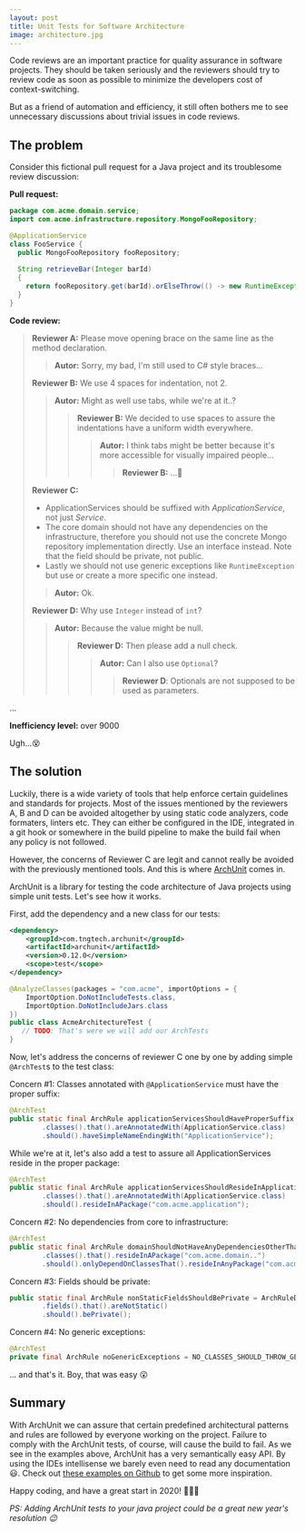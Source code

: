 ```yaml
---
layout: post
title: Unit Tests for Software Architecture
image: architecture.jpg
---
```


Code reviews are an important practice for quality assurance in software projects.
They should be taken seriously and the reviewers should try to review code as soon as possible to minimize the developers cost of context-switching.

But as a friend of automation and efficiency, it still often bothers me to see unnecessary discussions about trivial issues in code reviews.

## The problem

Consider this fictional pull request for a Java project and its troublesome review discussion:

**Pull request:**
```java
package com.acme.domain.service;
import com.acme.infrastructure.repository.MongoFooRepository;

@ApplicationService
class FooService {
  public MongoFooRepository fooRepository;
  
  String retrieveBar(Integer barId)
  {
    return fooRepository.get(barId).orElseThrow(() -> new RuntimeException("not found")); 
  }
}
```

**Code review:**

> **Reviewer A:** Please move opening brace on the same line as the method declaration.
>> **Autor:** Sorry, my bad, I'm still used to C# style braces...
>
> **Reviewer B:** We use 4 spaces for indentation, not 2.
>> **Autor:** Might as well use tabs, while we're at it..?
>>> **Reviewer B:** We decided to use spaces to assure the indentations have a uniform width everywhere.
>>>> **Autor:** I think tabs might be better because it's more accessible for visually impaired people...
>>>>> **Reviewer B:** ...🤔
>
> **Reviewer C:**
> - ApplicationServices should be suffixed with _ApplicationService_, not just _Service_.
> - The core domain should not have any dependencies on the infrastructure, therefore you should not use the concrete Mongo repository implementation directly. Use an interface instead. Note that the field should be private, not public.
> - Lastly we should not use generic exceptions like `RuntimeException` but use or create a more specific one instead.
>> **Autor:** Ok.
>
> **Reviewer D:** Why use `Integer` instead of `int`?
>> **Autor:** Because the value might be null.
>>> **Reviewer D:** Then please add a null check.
>>>> **Autor:** Can I also use `Optional`?
>>>>> **Reviewer D**: Optionals are not supposed to be used as parameters.

...

**Inefficiency level:** over 9000

Ugh...😵 

## The solution

Luckily, there is a wide variety of tools that help enforce certain guidelines and standards for projects.
Most of the issues mentioned by the reviewers A, B and D can be avoided altogether by using static code analyzers, code formaters, linters etc. 
They can either be configured in the IDE, integrated in a git hook or somewhere in the build pipeline to make the build fail when any policy is not followed.

However, the concerns of Reviewer C are legit and cannot really be avoided with the previously mentioned tools.
And this is where [ArchUnit](https://www.archunit.org/) comes in.


ArchUnit is a library for testing the code architecture of Java projects using simple unit tests. Let's see how it works.

First, add the dependency and a new class for our tests:

```xml
<dependency>
    <groupId>com.tngtech.archunit</groupId>
    <artifactId>archunit</artifactId>
    <version>0.12.0</version>
    <scope>test</scope>
</dependency>
```

```java
@AnalyzeClasses(packages = "com.acme", importOptions = {
    ImportOption.DoNotIncludeTests.class,
    ImportOption.DoNotIncludeJars.class
})
public class AcmeArchitectureTest {
   // TODO: That's were we will add our ArchTests
}
```

Now, let's address the concerns of reviewer C one by one by adding simple `@ArchTest`s to the test class:

Concern #1: Classes annotated with `@ApplicationService` must have the proper suffix:

```java
@ArchTest
public static final ArchRule applicationServicesShouldHaveProperSuffix = ArchRuleDefinition
        .classes().that().areAnnotatedWith(ApplicationService.class)
        .should().haveSimpleNameEndingWith("ApplicationService");
```

While we're at it, let's also add a test to assure all ApplicationServices reside in the proper package:

```java
@ArchTest
public static final ArchRule applicationServicesShouldResideInApplicationPackage = ArchRuleDefinition
        .classes().that().areAnnotatedWith(ApplicationService.class)
        .should().resideInAPackage("com.acme.application");
```     
     
Concern #2: No dependencies from core to infrastructure:

```java
@ArchTest
public static final ArchRule domainShouldNotHaveAnyDependenciesOtherThanJdkAndItself = ArchRuleDefinition
        .classes().that().resideInAPackage("com.acme.domain..")
        .should().onlyDependOnClassesThat().resideInAnyPackage("com.acme.domain..", "java..");

```
Concern #3: Fields should be private:

```java
public static final ArchRule nonStaticFieldsShouldBePrivate = ArchRuleDefinition
        .fields().that().areNotStatic()
        .should().bePrivate();
```

Concern #4: No generic exceptions:

```java
@ArchTest
private final ArchRule noGenericExceptions = NO_CLASSES_SHOULD_THROW_GENERIC_EXCEPTIONS;
```

... and that's it. Boy, that was easy 😮

## Summary
With ArchUnit we can assure that certain predefined architectural patterns and rules are followed by everyone working on the project.
Failure to comply with the ArchUnit tests, of course, will cause the build to fail.
As we see in the examples above, ArchUnit has a very semantically easy API. By using the IDEs intellisense we barely even need to read any documentation 😃.
Check out [these examples on Github](https://github.com/TNG/ArchUnit-Examples) to get some more inspiration.

Happy coding, and have a great start in 2020! 👨‍💻🎉


_PS: Adding ArchUnit tests to your java project could be a great new year's resolution 😉_
